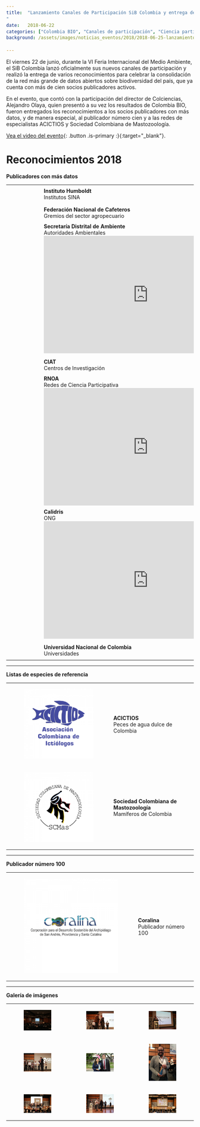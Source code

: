 ```yaml
---
title:  "Lanzamiento Canales de Participación SiB Colombia y entrega de reconocimientos 2018
"
date:   2018-06-22
categories: ["Colombia BIO", "Canales de participación", "Ciencia participativa", "2018", "Registros biológicos", "FIMA 2018"]
background: /assets/images/noticias_eventos/2018/2018-06-25-lanzamiento-canales-participacion.jpg

---
```



El viernes 22 de junio, durante la VI Feria Internacional del Medio Ambiente, el SiB Colombia lanzó oficialmente sus nuevos canales de participación y realizó la entrega de varios reconocimientos para celebrar la consolidación de la red más grande de datos abiertos sobre biodiversidad del país, que ya cuenta con más de cien socios publicadores activos.  

En el evento, que contó con la participación del director de Colciencias, Alejandro Olaya, quien presentó a su vez los resultados de Colombia BIO, fueron entregados los reconocimientos a los socios publicadores con más datos, y de manera especial, al publicador número cien y a las redes de especialistas ACICTIOS y Sociedad Colombiana de Mastozoología.   

[Vea el video del evento](https://www.facebook.com/watch/?v=1725704447523586){: .button .is-primary :}{:target="_blank"}. 


# Reconocimientos 2018

**Publicadores con más datos**  

| | |
|---|---|
| <figure class="image is-480x480"><img src="/assets/images/noticias_eventos/2018/2018-06-25-lanzamiento-canales-participacion-logos01.png"></figure> | **Instituto Humboldt**<br>Institutos SINA |
| <figure class="image is-480x480"><img src="/assets/images/noticias_eventos/2018/2018-06-25-lanzamiento-canales-participacion-logos02.png"></figure> | **Federación Nacional de Cafeteros**<br>Gremios del sector agropecuario |
| <figure class="image is-480x480"><img src="/assets/images/noticias_eventos/2018/2018-06-25-lanzamiento-canales-participacion-logos03.png"></figure> | **Secretaría Distrital de Ambiente**<br>Autoridades Ambientales<br><iframe width="560" height="315" src="https://www.youtube.com/embed/NjsnngDJzcE" title="YouTube video player" frameborder="0" allow="accelerometer; autoplay; clipboard-write; encrypted-media; gyroscope; picture-in-picture" allowfullscreen></iframe> |
| <figure class="image is-480x480"><img src="/assets/images/noticias_eventos/2018/2018-06-25-lanzamiento-canales-participacion-logos04.png"></figure> | **CIAT**<br>Centros de Investigación |
| <figure class="image is-480x480"><img src="/assets/images/noticias_eventos/2018/2018-06-25-lanzamiento-canales-participacion-logos05.png"></figure> | **RNOA**<br>Redes de Ciencia Participativa<br><iframe width="560" height="315" src="https://www.youtube.com/embed/Mnp7f0ax9OI" title="YouTube video player" frameborder="0" allow="accelerometer; autoplay; clipboard-write; encrypted-media; gyroscope; picture-in-picture" allowfullscreen></iframe>|
| <figure class="image is-480x480"><img src="/assets/images/noticias_eventos/2018/2018-06-25-lanzamiento-canales-participacion-logos06.png"></figure> | **Calidris**<br>ONG<br><iframe width="560" height="315" src="https://www.youtube.com/embed/Sk8rapfkO0I" title="YouTube video player" frameborder="0" allow="accelerometer; autoplay; clipboard-write; encrypted-media; gyroscope; picture-in-picture" allowfullscreen></iframe> |
| <figure class="image is-480x480"><img src="/assets/images/noticias_eventos/2018/2018-06-25-lanzamiento-canales-participacion-logos07.png"></figure> | **Universidad Nacional de Colombia**<br>Universidades |

---

**Listas de especies de referencia**  

| | |
|------------|------------|
| <figure class="image is-480x480"><img src="/assets/images/noticias_eventos/2018/2018-06-25-lanzamiento-canales-participacion-logos08.png"></figure> | **ACICTIOS** <br> Peces de agua dulce de Colombia |
| <figure class="image is-480x480"><img src="/assets/images/noticias_eventos/2018/2018-06-25-lanzamiento-canales-participacion-logos09.png"></figure> | **Sociedad Colombiana de Mastozoología** <br> Mamíferos de Colombia |

---

**Publicador número 100**  
 
| | |
|------------|------------|
| <figure class="image is-480x480"><img src="/assets/images/noticias_eventos/2018/2018-06-25-lanzamiento-canales-participacion-logos10.png"></figure> | **Coralina** <br>Publicador número 100 |


---

**Galería de imágenes**  

| | |  |
|-------------|-------------|-----|
|<figure class="image is-480x480"><img src="/assets/images/noticias_eventos/2018/2018-06-25-lanzamiento-canales-participacion1.jpg"></figure>|<figure class="image is-480x480"><img src="/assets/images/noticias_eventos/2018/2018-06-25-lanzamiento-canales-participacion2.jpg"></figure>|<figure class="image is-480x480"><img src="/assets/images/noticias_eventos/2018/2018-06-25-lanzamiento-canales-participacion3.jpg"></figure>|
|<figure class="image is-480x480"><img src="/assets/images/noticias_eventos/2018/2018-06-25-lanzamiento-canales-participacion4.jpg"></figure>|<figure class="image is-480x480"><img src="/assets/images/noticias_eventos/2018/2018-06-25-lanzamiento-canales-participacion5.jpg"></figure>|<figure class="image is-480x480"><img src="/assets/images/noticias_eventos/2018/2018-06-25-lanzamiento-canales-participacion6.jpg"></figure>|
|<figure class="image is-480x480"><img src="/assets/images/noticias_eventos/2018/2018-06-25-lanzamiento-canales-participacion7.jpg"></figure>|<figure class="image is-480x480"><img src="/assets/images/noticias_eventos/2018/2018-06-25-lanzamiento-canales-participacion8.jpg"></figure>|<figure class="image is-480x480"><img src="/assets/images/noticias_eventos/2018/2018-06-25-lanzamiento-canales-participacion9.jpg"></figure>|

